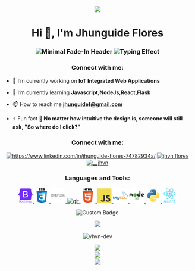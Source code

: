 

<p align="center">
   <img align="center" src="https://capsule-render.vercel.app/api?type=waving&color=gradient&height=200&section=header&text=Welcome%20to%20My%20Profile&fontSize=40&fontColor=fff"/>
</p>


<h1 align="center">Hi 👋, I'm Jhunguide Flores</h1>

<h3 align="center">
   
<!-- Capsule Header -->
<img src="https://capsule-render.vercel.app/api?type=rect&color=gradient&height=30&section=header&fontSize=16&animation=fadeIn&fontColor=ffffff" alt="Minimal Fade-In Header"/>

<!-- Typing Animation -->
<img src="https://readme-typing-svg.demolab.com?font=Fira+Code&size=22&duration=3000&pause=500&color=ffffff&center=true&width=600&lines=Full+Stack+Web+Developer;UI%2FUX+Enthusiast;Future+Oriented" alt="Typing Effect"/>

</h3>


<h3 align="center">Connect with me:</h3>

<p align="center">
   
   - 🔭 I’m currently working on **IoT Integrated Web Applications**
   
   - 🌱 I’m currently learning **Javascript,NodeJs,React,Flask**
   
   - 📫 How to reach me **jhunguidef@gmail.com**
   
   - ⚡ Fun fact **🧪 No matter how intuitive the design is, someone will still ask, "So where do I click?"**
   
</p>


<h3 align="center">Connect with me:</h3>
<p align="center">
<a href="https://linkedin.com/in/https://www.linkedin.com/in/jhunguide-flores-74782934a/" target="blank"><img align="center" src="https://raw.githubusercontent.com/rahuldkjain/github-profile-readme-generator/master/src/images/icons/Social/linked-in-alt.svg" alt="https://www.linkedin.com/in/jhunguide-flores-74782934a/" height="30" width="40" /></a>
<a href="https://fb.com/jhvn flores" target="blank"><img align="center" src="https://raw.githubusercontent.com/rahuldkjain/github-profile-readme-generator/master/src/images/icons/Social/facebook.svg" alt="jhvn flores" height="30" width="40" /></a>
<a href="https://instagram.com/__jhvn" target="blank"><img align="center" src="https://raw.githubusercontent.com/rahuldkjain/github-profile-readme-generator/master/src/images/icons/Social/instagram.svg" alt="__jhvn" height="30" width="40" /></a>
</p>

<h3 align="center">Languages and Tools:</h3>
<p align="center"> <a href="https://getbootstrap.com" target="_blank" rel="noreferrer"> <img src="https://raw.githubusercontent.com/devicons/devicon/master/icons/bootstrap/bootstrap-plain-wordmark.svg" alt="bootstrap" width="40" height="40"/> </a> <a href="https://www.w3schools.com/css/" target="_blank" rel="noreferrer"> <img src="https://raw.githubusercontent.com/devicons/devicon/master/icons/css3/css3-original-wordmark.svg" alt="css3" width="40" height="40"/> </a> <a href="https://expressjs.com" target="_blank" rel="noreferrer"> <img src="https://raw.githubusercontent.com/devicons/devicon/master/icons/express/express-original-wordmark.svg" alt="express" width="40" height="40"/> </a> <a href="https://git-scm.com/" target="_blank" rel="noreferrer"> <img src="https://www.vectorlogo.zone/logos/git-scm/git-scm-icon.svg" alt="git" width="40" height="40"/> </a> <a href="https://www.w3.org/html/" target="_blank" rel="noreferrer"> <img src="https://raw.githubusercontent.com/devicons/devicon/master/icons/html5/html5-original-wordmark.svg" alt="html5" width="40" height="40"/> </a> <a href="https://developer.mozilla.org/en-US/docs/Web/JavaScript" target="_blank" rel="noreferrer"> <img src="https://raw.githubusercontent.com/devicons/devicon/master/icons/javascript/javascript-original.svg" alt="javascript" width="40" height="40"/> </a> <a href="https://www.mysql.com/" target="_blank" rel="noreferrer"> <img src="https://raw.githubusercontent.com/devicons/devicon/master/icons/mysql/mysql-original-wordmark.svg" alt="mysql" width="40" height="40"/> </a> <a href="https://nodejs.org" target="_blank" rel="noreferrer"> <img src="https://raw.githubusercontent.com/devicons/devicon/master/icons/nodejs/nodejs-original-wordmark.svg" alt="nodejs" width="40" height="40"/> </a> <a href="https://www.python.org" target="_blank" rel="noreferrer"> <img src="https://raw.githubusercontent.com/devicons/devicon/master/icons/python/python-original.svg" alt="python" width="40" height="40" style="border-radius:10;"/> </a> <a href="https://reactjs.org/" target="_blank" rel="noreferrer"> <img src="https://raw.githubusercontent.com/devicons/devicon/master/icons/react/react-original-wordmark.svg" alt="react" width="40" height="40"/> </a> 
   
</p>

<p align="center">
  <img src="https://img.shields.io/badge/Hello-World-ff7eb3?style=for-the-badge&logo=github&logoColor=white&labelColor=8e44ad" alt="Custom Badge"/>
</p>

<p align="center">
   <img src="https://github-profile-trophy.vercel.app/?username=yhvn-dev&theme=onedark&no-frame=true&column=7&margin-w=10&margin-h=10" />
</p>

<p align="center">
  <!-- Profile Views -->
  <img src="https://komarev.com/ghpvc/?username=yhvn-dev&label=Profile%20views&color=0e75b6&style=flat-square" alt="yhvn-dev" />
</p>





<p align="center">
  <img src="https://github-readme-stats.vercel.app/api/top-langs?username=yhvn-dev&show_icons=true&locale=en&layout=compact&theme=tokyonight&bg_color=0d1117&hide_border=true" />
  <br/>
  <img src="https://github-readme-stats.vercel.app/api?username=yhvn-dev&show_icons=true&locale=en&theme=radical&bg_color=0d1117&hide_border=true" />
  <br/>
  <img src="https://github-readme-streak-stats.herokuapp.com/?user=yhvn-dev&theme=highcontrast&background=0d1117&hide_border=true"/>
</p>
